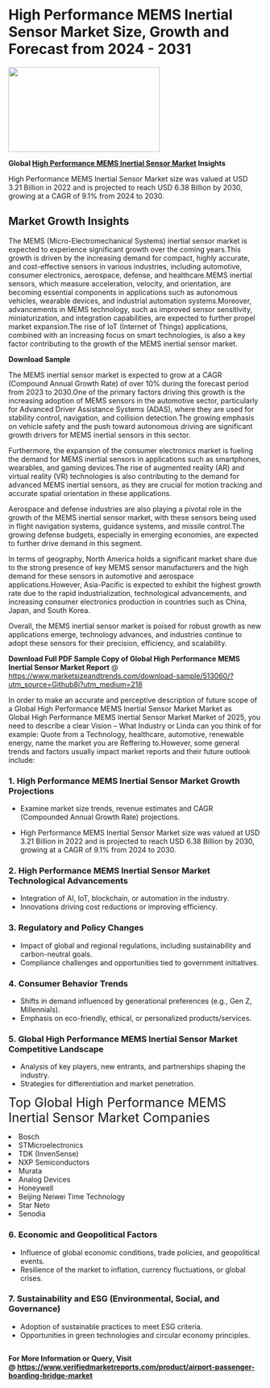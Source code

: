 <H1>High Performance MEMS Inertial Sensor Market Size, Growth and Forecast from 2024 - 2031</H1><img class="aligncenter size-medium wp-image-584254" src="https://thirdeyenews.in/wp-content/uploads/2024/09/Global-Market-Research-300x168.jpeg" alt="" width="300" height="168" /><p><strong>Global&nbsp;<a href="https://www.marketsizeandtrends.com/download-sample/513060/?utm_source=Github8j?utm_medium=218">High Performance MEMS Inertial Sensor Market</a> Insights</strong></p><p>High Performance MEMS Inertial Sensor Market size was valued at USD 3.21 Billion in 2022 and is projected to reach USD 6.38 Billion by 2030, growing at a CAGR of 9.1% from 2024 to 2030.</p><p><h2>Market Growth Insights</h2> <p>The MEMS (Micro-Electromechanical Systems) inertial sensor market is expected to experience significant growth over the coming years.This growth is driven by the increasing demand for compact, highly accurate, and cost-effective sensors in various industries, including automotive, consumer electronics, aerospace, defense, and healthcare.MEMS inertial sensors, which measure acceleration, velocity, and orientation, are becoming essential components in applications such as autonomous vehicles, wearable devices, and industrial automation systems.Moreover, advancements in MEMS technology, such as improved sensor sensitivity, miniaturization, and integration capabilities, are expected to further propel market expansion.The rise of IoT (Internet of Things) applications, combined with an increasing focus on smart technologies, is also a key factor contributing to the growth of the MEMS inertial sensor market.</p> <p><strong>Download Sample</strong></p> <p>The MEMS inertial sensor market is expected to grow at a CAGR (Compound Annual Growth Rate) of over 10% during the forecast period from 2023 to 2030.One of the primary factors driving this growth is the increasing adoption of MEMS sensors in the automotive sector, particularly for Advanced Driver Assistance Systems (ADAS), where they are used for stability control, navigation, and collision detection.The growing emphasis on vehicle safety and the push toward autonomous driving are significant growth drivers for MEMS inertial sensors in this sector.</p> <p>Furthermore, the expansion of the consumer electronics market is fueling the demand for MEMS inertial sensors in applications such as smartphones, wearables, and gaming devices.The rise of augmented reality (AR) and virtual reality (VR) technologies is also contributing to the demand for advanced MEMS inertial sensors, as they are crucial for motion tracking and accurate spatial orientation in these applications.</p> <p>Aerospace and defense industries are also playing a pivotal role in the growth of the MEMS inertial sensor market, with these sensors being used in flight navigation systems, guidance systems, and missile control.The growing defense budgets, especially in emerging economies, are expected to further drive demand in this segment.</p> <p>In terms of geography, North America holds a significant market share due to the strong presence of key MEMS sensor manufacturers and the high demand for these sensors in automotive and aerospace applications.However, Asia-Pacific is expected to exhibit the highest growth rate due to the rapid industrialization, technological advancements, and increasing consumer electronics production in countries such as China, Japan, and South Korea.</p> <p>Overall, the MEMS inertial sensor market is poised for robust growth as new applications emerge, technology advances, and industries continue to adopt these sensors for their precision, efficiency, and scalability.</p> <p><span class=""><strong>Download Full PDF Sample Copy of Global High Performance MEMS Inertial Sensor Market Report</strong> @ <a href="https://www.marketsizeandtrends.com/download-sample/513060/?utm_source=Github8j?utm_medium=218" target="_blank">https://www.marketsizeandtrends.com/download-sample/513060/?utm_source=Github8j?utm_medium=218</a></span></p><p>In order to make an accurate and perceptive description of future scope of a Global&nbsp;High Performance MEMS Inertial Sensor Market Market as Global&nbsp;High Performance MEMS Inertial Sensor Market Market of 2025, you need to describe a clear Vision &ndash; What Industry or Linda can you think of for example: Quote from a Technology, healthcare, automotive, renewable energy, name the market you are Reffering to.However, some general trends and factors usually impact market reports and their future outlook include:</p><h3>1.&nbsp;<strong>High Performance MEMS Inertial Sensor Market Growth Projections</strong></h3><ul><li>Examine market size trends, revenue estimates and CAGR (Compounded Annual Growth Rate) projections.</li><li><p>High Performance MEMS Inertial Sensor Market size was valued at USD 3.21 Billion in 2022 and is projected to reach USD 6.38 Billion by 2030, growing at a CAGR of 9.1% from 2024 to 2030.</p></li></ul><h3>2.&nbsp;<strong>High Performance MEMS Inertial Sensor Market Technological Advancements</strong></h3><ul><li>Integration of AI, IoT, blockchain, or automation in the industry.</li><li>Innovations driving cost reductions or improving efficiency.</li></ul><h3>3.&nbsp;<strong>Regulatory and Policy Changes</strong></h3><ul><li>Impact of global and regional regulations, including sustainability and carbon-neutral goals.</li><li>Compliance challenges and opportunities tied to government initiatives.</li></ul><h3>4.&nbsp;<strong>Consumer Behavior Trends</strong></h3><ul><li>Shifts in demand influenced by generational preferences (e.g., Gen Z, Millennials).</li><li>Emphasis on eco-friendly, ethical, or personalized products/services.</li></ul><h3>5.&nbsp;<strong>Global High Performance MEMS Inertial Sensor Market Competitive Landscape</strong></h3><ul><li>Analysis of key players, new entrants, and partnerships shaping the industry.</li><li>Strategies for differentiation and market penetration.</li></ul><p data-pm-slice="1 1 []"><span style="color: inherit; font-family: inherit; font-size: 25px;">Top Global High Performance MEMS Inertial Sensor Market Companies</span></p><div class="" data-test-id=""><p><li>Bosch</li><li> STMicroelectronics</li><li> TDK (InvenSense)</li><li> NXP Semiconductors</li><li> Murata</li><li> Analog Devices</li><li> Honeywell</li><li> Beijing Neiwei Time Technology</li><li> Star Neto</li><li> Senodia</li></p></div><h3>6.&nbsp;<strong>Economic and Geopolitical Factors</strong></h3><ul><li>Influence of global economic conditions, trade policies, and geopolitical events.</li><li>Resilience of the market to inflation, currency fluctuations, or global crises.</li></ul><h3>7.&nbsp;<strong>Sustainability and ESG (Environmental, Social, and Governance)</strong></h3><ul><li>Adoption of sustainable practices to meet ESG criteria.</li><li>Opportunities in green technologies and circular economy principles.</li></ul><h2><strong style="font-size: 14px;">For More Information or Query, Visit @&nbsp;</strong><a style="background-color: #ffffff; font-size: 14px;" href="https://www.marketsizeandtrends.com/report/high-performance-mems-inertial-sensor-market/" target="_blank">https://www.verifiedmarketreports.com/product/airport-passenger-boarding-bridge-market</a></h2>